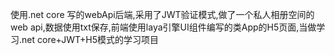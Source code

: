 使用.net core 写的webApi后端,采用了JWT验证模式,做了一个私人相册空间的web api,数据使用txt保存,前端使用laya引擎UI组件编写的类App的H5页面,当做学习.net core+JWT+H5模式的学习项目
